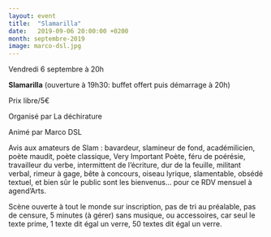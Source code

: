 ```yaml
---
layout: event
title:  "Slamarilla"
date:   2019-09-06 20:00:00 +0200
month: septembre-2019
image: marco-dsl.jpg
---
```



Vendredi 6 septembre à 20h

 **Slamarilla** (ouverture à 19h30: buffet offert puis démarrage à 20h)

 Prix libre/5€

 Organisé par La déchirature

 Animé par Marco DSL

 Avis aux amateurs de Slam : bavardeur, slamineur de fond, académilicien, poète maudit, poète classique, Very Important Poète, féru de poérésie, travailleur du verbe, intermittent de l’écriture, dur de la feuille, militant verbal, rimeur à gage, bête à concours, oiseau lyrique, slamentable, obsédé textuel, et bien sûr le public sont les bienvenus… pour ce RDV mensuel à agend’Arts.

 Scène ouverte à tout le monde sur inscription, pas de tri au préalable, pas de censure, 5 minutes (à gérer) sans musique, ou accessoires, car seul le texte prime, 1 texte dit égal un verre, 50 textes dit égal un verre.